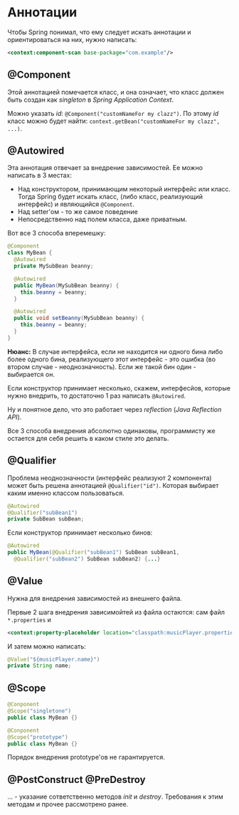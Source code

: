 # Аннотации
Чтобы Spring понимал, что ему следует искать аннотации и ориентироваться на них, нужно написать:
```xml
<context:component-scan base-package="com.example"/>
```

## @Component
Этой аннотацией помечается класс, и она означает, что класс должен быть создан как *singleton* в *Spring Application Context*.

Можно указать *id*: `@Component("customNameFor my clazz")`. По этому *id* класс можно будет найти: `context.getBean("customNameFor my clazz", ...)`.

## @Autowired
Эта аннотация отвечает за внедрение зависимостей. Ее можно написать в 3 местах:
* Над конструктором, принимающим некоторый интерфейс или класс. Тогда Spring будет искать класс, (либо класс, реализующий интерфейс) и являющийся `@Component`.
* Над setter'ом - то же самое поведение
* Непосредственно над полем класса, даже приватным.

Вот все 3 способа вперемешку:
```java
@Component
class MyBean {
  @Autowired
  private MySubBean beanny;

  @Autowired
  public MyBean(MySubBean beanny) {
    this.beanny = beanny;
  }

  @Autowired
  public void setBeanny(MySubBean beanny) {
    this.beanny = beanny;
  }
}
```

**Нюанс:** В случае интерфейса, если не находится ни одного бина либо более одного бина, реализующего этот интерфейс - это ошибка (во втором случае - неоднозначность). Если же такой бин один - выбирается он.

Если конструктор принимает несколько, скажем, интерфесйов, которые нужно внедрить, то достаточно 1 раз написать `@Autowired`.

Ну и понятное дело, что это работает через *reflection* (*Java Reflection API*).

Все 3 способа внедрения абсолютно одинаковы, программисту же остается для себя решить в каком стиле это делать.

## @Qualifier
Проблема неоднозначности (интерфейс реализуют 2 компонента) может быть решена аннотацией `@Qualifier("id")`. Которая выбирает каким именно классом пользоваться.
```java
@Autowired
@Qualifier("subBean1")
private SubBean subBean;
```
Если конструктор принимает несколько бинов:
```java
@Autowired
public MyBean(@Qualifier("subBean1") SubBean subBean1,
  @Qualifier("subBean2") SubBean subBean2) {...}
```

## @Value
Нужна для внедрения зависимостей из внешнего файла.

Первые 2 шага внедрения зависимойтей из файла остаются: сам файл `*.properties` и 
```xml
<context:property-placeholder location="classpath:musicPlayer.properties" />
```

И затем можно написать:
```java
@Value("${musicPlayer.name}")
private String name;
```

## @Scope
```java
@Conponent
@Scope("singletone")
public class MyBean {}

@Conponent
@Scope("prototype")
public class MyBean {}
```
Порядок внедрения prototype'ов не гарантируется.

## @PostConstruct @PreDestroy
... - указание сответственно методов *init* и *destroy*. Требования к этим методам и прочее рассмотрено ранее.




